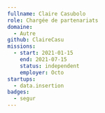 ```yaml
---
fullname: Claire Casubolo
role: Chargée de partenariats
domaine:
  - Autre
github: ClaireCasu
missions:
  - start: 2021-01-15
    end: 2021-07-15
    status: independent
    employer: Octo
startups:
  - data.insertion
badges:
  - segur
---
```



